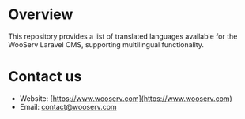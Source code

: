 # Overview
This repository provides a list of translated languages available for the WooServ Laravel CMS, supporting multilingual functionality.


# Contact us
- Website: [https://www.wooserv.com](https://www.wooserv.com)
- Email: [contact@wooserv.com](mailto:contact@wooserv.com)
